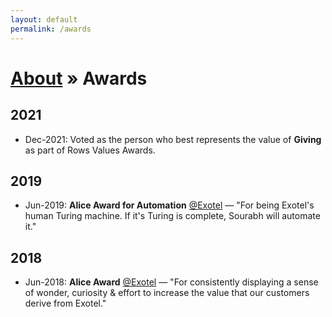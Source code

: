 ```yaml
---
layout: default
permalink: /awards
---
```


<h1><a href="/about">About</a> » Awards</h1>

## 2021

- Dec-2021: Voted as the person who best represents the value of **Giving** as part of Rows Values Awards.

## 2019

- Jun-2019: **Alice Award for Automation** [@Exotel](https://www.linkedin.com/company/exotel-techcom-private-limited/) — "For being Exotel's human Turing machine. If it's Turing is complete, Sourabh will automate it."

## 2018

- Jun-2018: **Alice Award** [@Exotel](https://www.linkedin.com/company/exotel-techcom-private-limited/) — "For consistently displaying a sense of wonder, curiosity & effort to increase the value that our customers derive from Exotel."